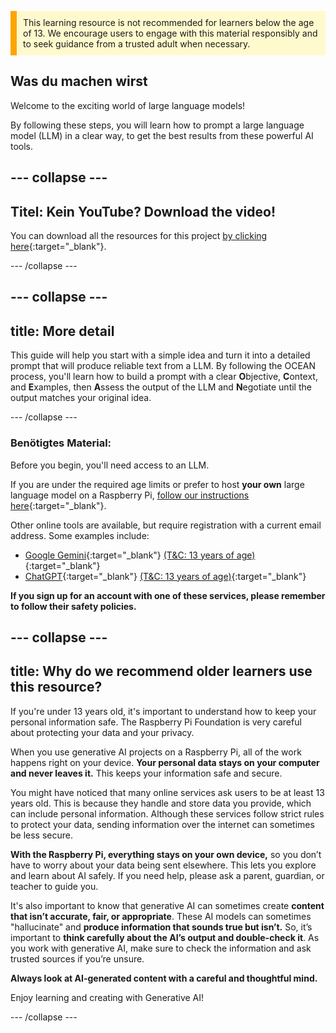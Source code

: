 <p style='border-left: solid; border-width:10px; border-color: #FFA500; background-color: #FFFACD; padding: 10px;'>
This learning resource is not recommended for learners below the age of 13. We encourage users to engage with this material responsibly and to seek guidance from a trusted adult when necessary.
</p>

## Was du machen wirst

Welcome to the exciting world of large language models!

By following these steps, you will learn how to prompt a large language model (LLM) in a clear way, to get the best results from these powerful AI tools.

## --- collapse ---

## Titel: Kein YouTube? Download the video!

You can download all the resources for this project [by clicking here](https://rpf.io/p/en/ai-LLM-prompt-go){:target="_blank"}.

\--- /collapse ---

## --- collapse ---

## title: More detail

This guide will help you start with a simple idea and turn it into a detailed prompt that will produce reliable text from a LLM. By following the OCEAN process, you'll learn how to build a prompt with a clear **O**bjective, **C**ontext, and **E**xamples, then **A**ssess the output of the LLM and **N**egotiate until the output matches your original idea.

\--- /collapse ---

### Benötigtes Material:

Before you begin, you'll need access to an LLM.

If you are under the required age limits or prefer to host **your own** large language model on a Raspberry Pi, [follow our instructions here](https://projects.raspberrypi.org/en/projects/llm-rpi){:target="_blank"}.

Other online tools are available, but require registration with a current email address. Some examples include:

- [Google Gemini](https://gemini.google.com/){:target="_blank"} [(T&C: 13 years of age)](https://support.google.com/gemini/answer/13278668?hl=en-GB#zippy=%2Ccant-access-this-service:~:text=mobile%20app.-,What%20you%20need,-To%20use%20the){:target="_blank"}
- [ChatGPT](https://www.chat.openai.org){:target="_blank"} [(T&C: 13 years of age)](https://help.openai.com/en/articles/8313401-is-chatgpt-safe-for-all-ages){:target="_blank"}

**If you sign up for an account with one of these services, please remember to follow their safety policies.**

## --- collapse ---

## title:  Why do we recommend older learners use this resource?

If you're under 13 years old, it's important to understand how to keep your personal information safe. The Raspberry Pi Foundation is very careful about protecting your data and your privacy.

When you use generative AI projects on a Raspberry Pi, all of the work happens right on your device. **Your personal data stays on your computer and never leaves it.** This keeps your information safe and secure.

You might have noticed that many online services ask users to be at least 13 years old. This is because they handle and store data you provide, which can include personal information. Although these services follow strict rules to protect your data, sending information over the internet can sometimes be less secure.

**With the Raspberry Pi, everything stays on your own device,** so you don’t have to worry about your data being sent elsewhere. This lets you explore and learn about AI safely. If you need help, please ask a parent, guardian, or teacher to guide you.

It's also important to know that generative AI can sometimes create **content that isn’t accurate, fair, or appropriate**. These AI models can sometimes "hallucinate" and **produce information that sounds true but isn’t.** So, it’s important to **think carefully about the AI’s output and double-check it**. As you work with generative AI, make sure to check the information and ask trusted sources if you’re unsure.

**Always look at AI-generated content with a careful and thoughtful mind.**

Enjoy learning and creating with Generative AI!

\--- /collapse ---

